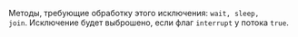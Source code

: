 Методы, требующие обработку этого исключения: <code>wait, sleep, join</code>. Исключение будет выброшено, если флаг <code>interrupt</code> у потока <code>true</code>.